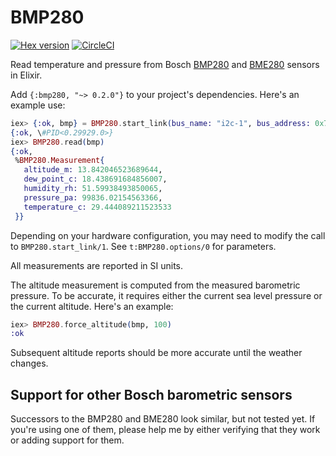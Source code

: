 # BMP280

[![Hex version](https://img.shields.io/hexpm/v/bmp280.svg "Hex version")](https://hex.pm/packages/bmp280)
[![CircleCI](https://circleci.com/gh/fhunleth/bmp280.svg?style=svg)](https://circleci.com/gh/fhunleth/bmp280)

Read temperature and pressure from Bosch
[BMP280](https://www.bosch-sensortec.com/products/environmental-sensors/pressure-sensors/pressure-sensors-bmp280-1.html)
and
[BME280](https://www.bosch-sensortec.com/products/environmental-sensors/humidity-sensors-bme280/)
sensors in Elixir.

Add `{:bmp280, "~> 0.2.0"}` to your project's dependencies. Here's an example
use:

```elixir
iex> {:ok, bmp} = BMP280.start_link(bus_name: "i2c-1", bus_address: 0x77)
{:ok, \#PID<0.29929.0>}
iex> BMP280.read(bmp)
{:ok,
 %BMP280.Measurement{
   altitude_m: 13.842046523689644,
   dew_point_c: 18.438691684856007,
   humidity_rh: 51.59938493850065,
   pressure_pa: 99836.02154563366,
   temperature_c: 29.444089211523533
 }}
```

Depending on your hardware configuration, you may need to modify the call to
`BMP280.start_link/1`. See `t:BMP280.options/0` for parameters.

All measurements are reported in SI units.

The altitude measurement is computed from the measured barometric pressure. To
be accurate, it requires either the current sea level pressure or the current
altitude. Here's an example:

```elixir
iex> BMP280.force_altitude(bmp, 100)
:ok
```

Subsequent altitude reports should be more accurate until the weather changes.

## Support for other Bosch barometric sensors

Successors to the BMP280 and BME280 look similar, but not tested yet. If you're
using one of them, please help me by either verifying that they work or adding
support for them.

